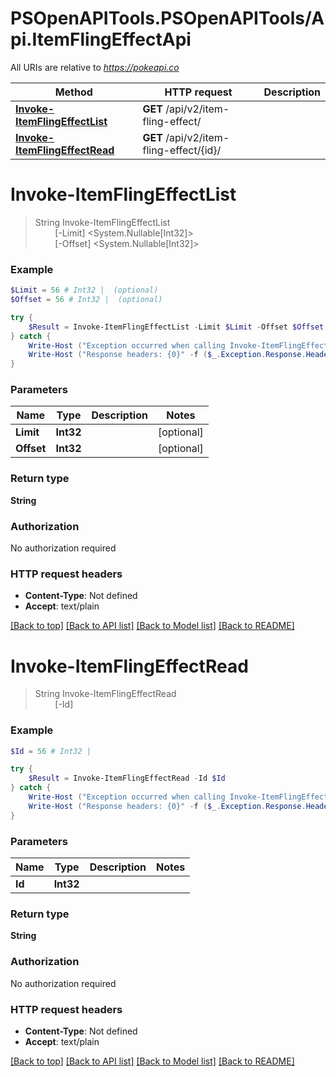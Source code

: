 # PSOpenAPITools.PSOpenAPITools/Api.ItemFlingEffectApi

All URIs are relative to *https://pokeapi.co*

Method | HTTP request | Description
------------- | ------------- | -------------
[**Invoke-ItemFlingEffectList**](ItemFlingEffectApi.md#Invoke-ItemFlingEffectList) | **GET** /api/v2/item-fling-effect/ | 
[**Invoke-ItemFlingEffectRead**](ItemFlingEffectApi.md#Invoke-ItemFlingEffectRead) | **GET** /api/v2/item-fling-effect/{id}/ | 


<a name="Invoke-ItemFlingEffectList"></a>
# **Invoke-ItemFlingEffectList**
> String Invoke-ItemFlingEffectList<br>
> &nbsp;&nbsp;&nbsp;&nbsp;&nbsp;&nbsp;&nbsp;&nbsp;[-Limit] <System.Nullable[Int32]><br>
> &nbsp;&nbsp;&nbsp;&nbsp;&nbsp;&nbsp;&nbsp;&nbsp;[-Offset] <System.Nullable[Int32]><br>



### Example
```powershell
$Limit = 56 # Int32 |  (optional)
$Offset = 56 # Int32 |  (optional)

try {
    $Result = Invoke-ItemFlingEffectList -Limit $Limit -Offset $Offset
} catch {
    Write-Host ("Exception occurred when calling Invoke-ItemFlingEffectList: {0}" -f ($_.ErrorDetails | ConvertFrom-Json))
    Write-Host ("Response headers: {0}" -f ($_.Exception.Response.Headers | ConvertTo-Json))
}
```

### Parameters

Name | Type | Description  | Notes
------------- | ------------- | ------------- | -------------
 **Limit** | **Int32**|  | [optional] 
 **Offset** | **Int32**|  | [optional] 

### Return type

**String**

### Authorization

No authorization required

### HTTP request headers

 - **Content-Type**: Not defined
 - **Accept**: text/plain

[[Back to top]](#) [[Back to API list]](../README.md#documentation-for-api-endpoints) [[Back to Model list]](../README.md#documentation-for-models) [[Back to README]](../README.md)

<a name="Invoke-ItemFlingEffectRead"></a>
# **Invoke-ItemFlingEffectRead**
> String Invoke-ItemFlingEffectRead<br>
> &nbsp;&nbsp;&nbsp;&nbsp;&nbsp;&nbsp;&nbsp;&nbsp;[-Id] <Int32><br>



### Example
```powershell
$Id = 56 # Int32 | 

try {
    $Result = Invoke-ItemFlingEffectRead -Id $Id
} catch {
    Write-Host ("Exception occurred when calling Invoke-ItemFlingEffectRead: {0}" -f ($_.ErrorDetails | ConvertFrom-Json))
    Write-Host ("Response headers: {0}" -f ($_.Exception.Response.Headers | ConvertTo-Json))
}
```

### Parameters

Name | Type | Description  | Notes
------------- | ------------- | ------------- | -------------
 **Id** | **Int32**|  | 

### Return type

**String**

### Authorization

No authorization required

### HTTP request headers

 - **Content-Type**: Not defined
 - **Accept**: text/plain

[[Back to top]](#) [[Back to API list]](../README.md#documentation-for-api-endpoints) [[Back to Model list]](../README.md#documentation-for-models) [[Back to README]](../README.md)

